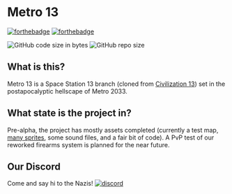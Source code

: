 # Metro 13

[![forthebadge](https://forthebadge.com/images/badges/pretty-risque.svg)](https://forthebadge.com)
[![forthebadge](https://forthebadge.com/images/badges/you-didnt-ask-for-this.svg)](https://forthebadge.com)

![GitHub code size in bytes](https://img.shields.io/github/languages/code-size/bennettdrill/metro13.svg?style=flat)
![GitHub repo size](https://img.shields.io/github/repo-size/bennettdrill/metro13.svg?style=flat)

## What is this?

Metro 13 is a Space Station 13 branch (cloned from [Civilization 13](https://github.com/civ13-SS13/civ13 "Civ13's Github Page")) set in the postapocalyptic hellscape of Metro 2033.

## What state is the project in?

Pre-alpha, the project has mostly assets completed (currently a test map, [many sprites](https://github.com/bennettdrill/metro13/tree/gendev/icons/tempsprites), some sound files, and a fair bit of code). A PvP test of our reworked firearms system is planned for the near future.

## Our Discord

Come and say hi to the Nazis!
[![discord](https://discordapp.com/api/guilds/527512500023853056/widget.png)](https://discord.gg/rByXKYp)
